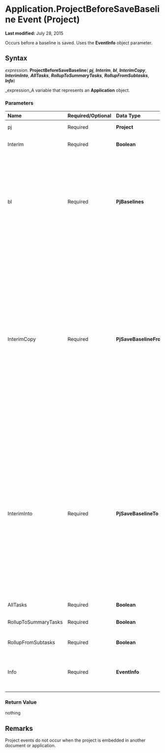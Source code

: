 
# Application.ProjectBeforeSaveBaseline Event (Project)

 **Last modified:** July 28, 2015

Occurs before a baseline is saved. Uses the  **EventInfo** object parameter.

## Syntax

 _expression_. **ProjectBeforeSaveBaseline**( **_pj_**,  **_Interim_**,  **_bl_**,  **_InterimCopy_**,  **_InterimInto_**,  **_AllTasks_**,  **_RollupToSummaryTasks_**,  **_RollupFromSubtasks_**,  **_Info_**)

 _expression_A variable that represents an  **Application** object.


### Parameters



|**Name**|**Required/Optional**|**Data Type**|**Description**|
|:-----|:-----|:-----|:-----|
|pj|Required| **Project**|The project displayed in the window.|
|Interim|Required| **Boolean**| **True** if saving an interim baseline. **False** if saving a full baseline.|
|bl|Required| **PjBaselines**|The baseline you are saving. Can be one of the following  **PjBaselines** constants: **pjBaseline**,  **pjBaseline1**,  **pjBaseline2**,  **pjBaseline3**,  **pjBaseline4**,  **pjBaseline5**,  **pjBaseline6**,  **pjBaseline7**,  **pjBaseline8**,  **pjBaseline9**, or  **pjBaseline10**.|
|InterimCopy|Required| **PjSaveBaselineFrom**|The interim plan being copied from. Can be one of the following  **PjSaveBaselineFrom** constants: **pjCopyBaseline**,  **pjCopyBaseline1**,  **pjCopyBaseline2**,  **pjCopyBaseline3**,  **pjCopyBaseline4**,  **pjCopyBaseline5**,  **pjCopyBaseline6**,  **pjCopyBaseline7**,  **pjCopyBaseline8**,  **pjCopyBaseline9**,  **pjCopyBaseline10**,  **pjCopyCurrent**,  **pjCopyStart_Finish1**,  **pjCopyStart_Finish2**,  **pjCopyStart_Finish3**, ** pjCopyStart_Finish4**,  **pjCopyStart_Finish5**,  **pjCopyStart_Finish6**,  **pjCopyStart_Finish7**,  **pjCopyStart_Finish8**,  **pjCopyStart_Finish9**, or  **pjCopyStart_Finish10**.|
|InterimInto|Required| **PjSaveBaselineTo**|The interim plan to which you are saving. Can be one of the following  **PjSaveBaselineTo** constants: **pjIntoBaseline**,  **pjIntoBaseline1**,  **pjIntoBaseline2**,  **pjIntoBaseline3**,  **pjIntoBaseline4**,  **pjIntoBaseline5**,  **pjIntoBaseline6**,  **pjIntoBaseline7**,  **pjIntoBaseline8**,  **pjIntoBaseline9**,  **pjIntoBaseline10**, ** pjIntoStart_Finish1**, **pjIntoStart_Finish2**,  **pjIntoStart_Finish3**,  **pjIntoStart_Finish4**,  **pjIntoStart_Finish5**,  **pjIntoStart_Finish6**,  **pjIntoStart_Finish7**,  **pjIntoStart_Finish8**,  **pjIntoStart_Finish9**, or  **pjIntoStart_Finish10**.|
|AllTasks|Required| **Boolean**| **True** if saving the entire project.|
|RollupToSummaryTasks|Required| **Boolean**| **True** if you wish to roll up baselines to summary tasks.|
|RollupFromSubtasks|Required| **Boolean**| **True** if you wish to roll up baselines from subtasks.|
|Info|Required| **EventInfo**|EventInfo.Cancel is  **False** when the event occurs. If the event procedure sets this argument to **True**, the baseline is not saved.|

### Return Value

nothing


## Remarks

Project events do not occur when the project is embedded in another document or application.

